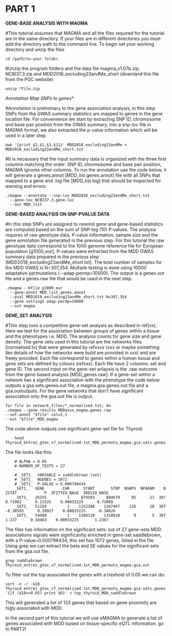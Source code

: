 # PART 1

**GENE-BASE ANALYSIS WITH MAGMA**

#This tutorial assumes that MAGMA and all the files required for the tutorial are in the same directory. If your files are in different directories you must add the directory path to the command line. To begin set your working directory and unzip the files

    cd /path/to-your folder.

#Unzip the program folders and the data file magma_v1.07b.zip, NCBI37.3.zip and MDD2018_excluding23andMe_short (downland this file from the PGC website)
  
    unzip *file.zip 

**Annotation* Map SNPs to genes**

#Annotation is preliminary to the gene association analysis, in this step SNPs from the GWAS summary statistics are mapped to genes in the gene location file. For convenience we start by extracting SNP ID, chromosome and base pair position from the GWAS summary, into a snp-loc file in MAGMA format, we also extracted the p-value information which will be used in a later step.
  
    awk '{print $2,$1,$3,$11}' MDD2018_excluding23andMe > MDD2018_excluding23andMe_short.txt

#It is necessary that the input summary data is organized with the three first columns matching the order: SNP ID, chromosome and base pair position, MAGMA ignores other columns. To run the annotation use the code below, it will generate a genes.annot [MDD_list.genes.annot] file with all SNPs that mapped to a gene and .log file [MDD_list.log] that should be inspected for warning and errors. 

    ./magma --annotate --snp-loc MDD2018_excluding23andMe_short.txt 
      --gene-loc NCBI37.3.gene.loc 
      --out MDD_list
    
**GENE-BASED ANALYSIS ON SNP-PVALUE DATA**

#In this step SNPs are assigned to nearest gene and gene-based statistics are computed based on the sum of SNP-log (10) P-values. The analysis requires of raw genotype data, P-value information, sample size and the gene annotation file generated in the previous step. For this tutorial the raw genotype data correspond to the 1000 genome reference file for European population [g1000_eur], P-values were extracted from the MDD GWAS summary data prepared in the previous step [MDD2018_excluding23andMe_short.txt]. The total number of samples for the MDD GWAS is N=307,354. Multiple testing is done using 10000 adaptative permutations (--adap-permp=10000). The output is a genes.out file and a genes.raw file that would be used in the next step.

    ./magma --bfile g1000_eur  
      --gene-annot MDD_list.genes.annot 
      --pval MDD2018_excluding23andMe_short.txt N=307,354  
      --gene-settings adap-permp=10000 
      --out magma
    
   **GENE_SET ANALYSIS**

#This step runs a competitive gene-set analysis as described in ref(xx). Here we test for the association between groups of genes within a tissue and the phenotypes i.e. MDD. The analysis counts for gene size and gene density. The gene sets used in this tutorial are the networks files [normalised.tx] that were generated by refxxxx (xxx or maybe something like details of how the networks were build are provided in xxx) and are freely provided. Each file correspond to genes within a human tissue and gene sets are defined by colours (refxxx). Each file have 2 columns: set and gene ID. The second input on the gene-set anlaysis is the .raw outcome from the gene-based analysis [MDD_genes.raw]. If a gene-set within a network has a significant association with the phenotype the code below outputs a gsa.sets.genes.out file, a magma.gsa.genes.out file and a gsa.outoutputs. For the gene networks that don't have significant association only the gsa.out file is output.

    for file in network_files/*_normalised.txt; do 
    ./magma --gene-results MDDasso_magma.genes.raw 
    --set-annot "$file" col=2,1 
    --out "$file"_MDD_magma
  
The code above outputs one significant gene-set file for Thyroid:
        
        head Thyroid_entrez_gtex_v7_normalised.txt_MDD_permuta_magma.gsa.sets.genes.out 
        
 The file looks like this:
        
        # ALPHA = 0.05
        # NUMBER_OF_TESTS = 27

        # _SET1_  VARIABLE = saddlebrown (set)
        # _SET1_  NGENES = 1072
        # _SET1_  P-VALUE = 0.000796434
        _SET1_   GENE        CHR      START       STOP  NSNPS  NPARAM    N        ZSTAT            P  ZFITTED_BASE  ZRESID_BASE
        _SET1_   26155         1     879583     894679     95      21  307      0.73902      0.21525    0.00033225      0.73869
        _SET1_   51150         1    1152288    1167447    126      10  307     -0.38593      0.59927    0.00033225     -0.38626
        _SET1_   54998         1    1309110    1310818      9       5  307        1.237      0.10463    0.00033225       1.2367

        
The files has information on the significant sets: out of 27 gene-sets MDD associations signals were significanlty enriched in gene-set saddlebrown, with a P-value=0.000796434, this set has 1072 genes, listed in the file. Using grep we can extract the beta and SE values for the significant sets from the gsa.out file. 

    grep saddlebrown Thyroid_entrez_gtex_v7_normalised.txt_MDD_permuta_magma.gsa.out

To filter out the top associated the genes with a treshold of 0.05 we can do:

    sort -n -r -k10 Thyroid_entrez_gtex_v7_normalised.txt_MDD_permuta_magma.gsa.sets.genes.out|awk '{if ($10<=0.05) print $0}' > top_thyroid_MDD_saddlebrown

This will generated a list of 133 genes that based on gene-proximity are higly associated with MDD. 

In the second part of this tutorial we will use eMAGMA to generate a list of genes associated with MDD based on tissue-specific  eQTL information. go to PART2!
